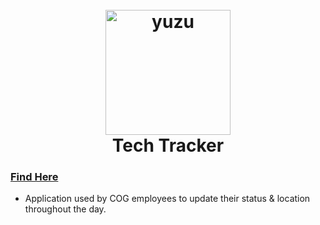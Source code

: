 
<h1 align="center">
  <br>
  <a href="https://yuzu-emu.org/"><img src="https://git.gibbyb.com/gib/Tech_Tracker_Web/raw/branch/master/public/images/tech_tracker_logo.png" alt="yuzu" width="200"></a>
  <br>
  <b>Tech Tracker</b>
  <br>
</h1>

### [Find Here](https://techtracker.gibbyb.com/)

- Application used by COG employees to update their status & location throughout the day.
